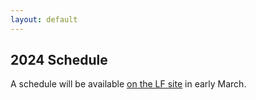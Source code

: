 ```yaml
---
layout: default
---
```



## 2024 Schedule

A schedule will be available [on the LF site](https://events.linuxfoundation.org/container-plumbing-days) in early March.
